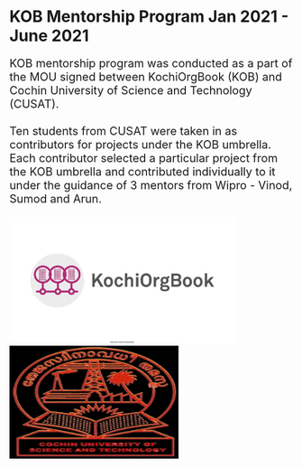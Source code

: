 # KOB Mentorship Program Jan 2021 - June 2021
<p style="font-size:20px">KOB mentorship program was conducted as a part of the MOU signed between KochiOrgBook (KOB) and Cochin University of Science and Technology (CUSAT).</br>
</br>
 Ten students from CUSAT were taken in as contributors for projects under the KOB umbrella. Each contributor selected a particular project from the KOB umbrella and contributed individually to it under the guidance of 3 mentors from Wipro - Vinod, Sumod and Arun. </p>


<img src="images/kob_icon.jpg" alt="KOB" style="width:400px;"/>
<img src="images/cusat_logo.jpg" alt="CUSAT" style="width:300px; height:200px"/>



